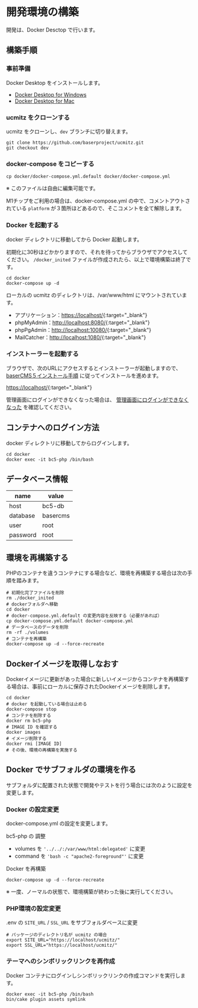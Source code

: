 # 開発環境の構築

開発は、Docker Desctop で行います。

## 構築手順

### 事前準備
Docker Desktop をインストールします。

- [Docker Desktop for Windows](https://hub.docker.com/editions/community/docker-ce-desktop-windows/)
- [Docker Desktop for Mac](https://hub.docker.com/editions/community/docker-ce-desktop-mac/)

### ucmitz をクローンする
ucmitz をクローンし、`dev` ブランチに切り替えます。

```
git clone https://github.com/baserproject/ucmitz.git
git checkout dev
```


### docker-compose をコピーする

```
cp docker/docker-compose.yml.default docker/docker-compose.yml
```

※ このファイルは自由に編集可能です。

M1チップをご利用の場合は、docker-compose.yml の中で、コメントアウトされている `platform` が３箇所ほどあるので、そこコメントを全て解除します。 

### Docker を起動する
docker ディレクトリに移動してから Docker 起動します。

初期化に30秒ほどかかりますので、それを待ってからブラウザでアクセスしてください。 `/docker_inited` ファイルが作成されたら、以上で環境構築は終了です。

```
cd docker
docker-compose up -d
```

ローカルの ucmitz のディレクトリは、/var/www/html にマウントされています。  

- アプリケーション：[https://localhost/](https://localhost/){:target="_blank"}
- phpMyAdmin：[http://localhost:8080/](http://localhost:8080/){:target="_blank"}
- phpPgAdmin：[http://localhost:10080/](http://localhost:10080/){:target="_blank"}
- MailCatcher：[http://localhost:1080/](http://localhost:1080/){:target="_blank"}

### インストーラーを起動する

ブラウザで、次のURLにアクセスするとインストーラーが起動しますので、 [baserCMS５インストール手順](./installer) に従ってインストールを進めます。

[https://localhost/](https://localhost/){:target="_blank"}

管理画面にログインができなくなった場合は、 [管理画面にログインができなくなった](https://baserproject.github.io/5/ucmitz/etc/troubleshooting#%E7%AE%A1%E7%90%86%E7%94%BB%E9%9D%A2%E3%81%AB%E3%83%AD%E3%82%B0%E3%82%A4%E3%83%B3%E3%81%A7%E3%81%8D%E3%81%AA%E3%81%8F%E3%81%AA%E3%81%A3%E3%81%9F) を確認してください。

 
## コンテナへのログイン方法

docker ディレクトリに移動してからログインします。

```
cd docker
docker exec -it bc5-php /bin/bash
```

## データベース情報

| name | value |
|-----------|------------|
| host | bc5-db |
| database | basercms |
| user | root |
| password | root |

 
## 環境を再構築する
PHPのコンテナを違うコンテナにする場合など、環境を再構築する場合は次の手順を踏みます。

```shell
# 初期化完了ファイルを削除
rm ./docker_inited
# dockerフォルダへ移動
cd docker
# docker-compose.yml.default の変更内容を反映する（必要があれば）
cp docker-compose.yml.default docker-compose.yml
# データベースのデータを削除
rm -rf ./volumes
# コンテナを再構築
docker-compose up -d --force-recreate
```

 
## Dockerイメージを取得しなおす
Dockerイメージに更新があった場合に新しいイメージからコンテナを再構築する場合は、事前にローカルに保存されたDockerイメージを削除します。

```shell
cd docker
# docker を起動している場合は止める
docker-compose stop
# コンテナを削除する
docker rm bc5-php
# IMAGE ID を確認する
docker images
# イメージ削除する
docker rmi [IMAGE ID]
# その後、環境の再構築を実施する
```

## Docker でサブフォルダの環境を作る
サブフォルダに配置された状態で開発やテストを行う場合には次のように設定を変更します。

### Docker の設定変更
docker-compose.yml の設定を変更します。

bc5-php の 調整
- volumes を `'../../:/var/www/html:delegated'` に変更
- command を `'bash -c "apache2-foreground"'` に変更

Docker を再構築
```shell
docker-compose up -d --force-recreate
```
※ 一度、ノーマルの状態で、環境構築が終わった後に実行してください。

### PHP環境の設定変更
.env の `SITE_URL` / `SSL_URL` をサブフォルダベースに変更
```shell
# パッケージのディレクトリ名が ucmitz の場合
export SITE_URL="https://localhost/ucmitz/"
export SSL_URL="https://localhost/ucmitz/"
```

### テーマへのシンボリックリンクを再作成
Docker コンテナにログインしシンボリックリンクの作成コマンドを実行します。

```shell
docker exec -it bc5-php /bin/bash
bin/cake plugin assets symlink
```

